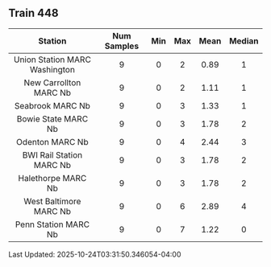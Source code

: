 ## Train 448

| Station | Num Samples | Min | Max | Mean | Median |
| :-----: | :---------: | :-: | :-: | :--: | :----: |
| Union Station MARC Washington | 9 | 0 | 2 | 0.89 | 1 |
| New Carrollton MARC Nb | 9 | 0 | 2 | 1.11 | 1 |
| Seabrook MARC Nb | 9 | 0 | 3 | 1.33 | 1 |
| Bowie State MARC Nb | 9 | 0 | 3 | 1.78 | 2 |
| Odenton MARC Nb | 9 | 0 | 4 | 2.44 | 3 |
| BWI Rail Station MARC Nb | 9 | 0 | 3 | 1.78 | 2 |
| Halethorpe MARC Nb | 9 | 0 | 3 | 1.78 | 2 |
| West Baltimore MARC Nb | 9 | 0 | 6 | 2.89 | 4 |
| Penn Station MARC Nb | 9 | 0 | 7 | 1.22 | 0 |


Last Updated: 2025-10-24T03:31:50.346054-04:00